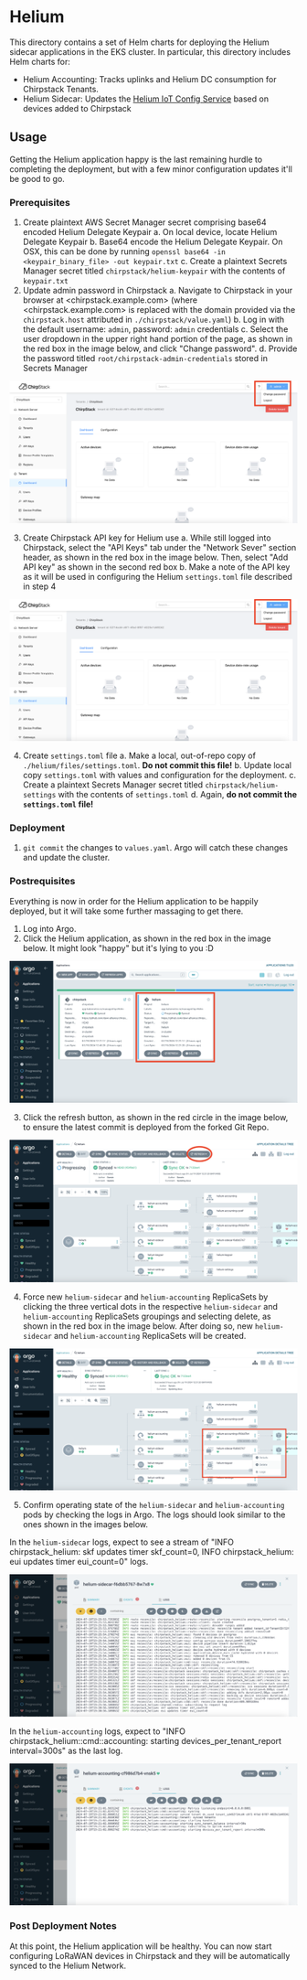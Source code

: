 # Helium

This directory contains a set of Helm charts for deploying the Helium sidecar applications in the EKS cluster. In particular, this directory includes Helm charts for:

- Helium Accounting: Tracks uplinks and Helium DC consumption for Chirpstack Tenants.
- Helium Sidecar: Updates the [Helium IoT Config Service](https://docs.helium.com/iot/run-an-lns#high-level-architecture) based on devices added to Chirpstack

## Usage

Getting the Helium application happy is the last remaining hurdle to completing the deployment, but with a few minor configuration updates it'll be good to go.

### Prerequisites

1. Create plaintext AWS Secret Manager secret comprising base64 encoded Helium Delegate Keypair
  a. On local device, locate Helium Delegate Keypair
  b. Base64 encode the Helium Delegate Keypair. On OSX, this can be done by running `openssl base64 -in <keypair_binary_file> -out keypair.txt`
  c. Create a plaintext Secrets Manager secret titled `chirpstack/helium-keypair` with the contents of `keypair.txt`
2. Update admin password in Chirpstack
  a. Navigate to Chirpstack in your browser at <chirpstack.example.com> (where <chirpstack.example.com> is replaced with the domain provided via the `chirpstack.host` attributed in `./chirpstack/value.yaml`)
  b. Log in with the default username: `admin`, password: `admin` credentials
  c. Select the user dropdown in the upper right hand portion of the page, as shown in the red box in the image below, and click "Change password".
  d. Provide the password titled `root/chirpstack-admin-credentials` stored in Secrets Manager

![Chirpstack Change Password](../static/chirpstack-1.png)

3. Create Chirpstack API key for Helium use
  a. While still logged into Chirpstack, select the "API Keys" tab under the "Network Sever" section header, as shown in the red box in the image below. Then, select "Add API key" as shown in the second red box
  b. Make a note of the API key as it will be used in configuring the Helium `settings.toml` file described in step 4

![Chirpstack Create API Key](../static/chirpstack-1.png)

4. Create `settings.toml` file
  a. Make a local, out-of-repo copy of `./helium/files/settings.toml`.  **Do not commit this file!**
  b. Update local copy `settings.toml` with values and configuration for the deployment.
  c. Create a plaintext Secrets Manager secret titled `chirpstack/helium-settings` with the contents of `settings.toml`
  d. Again, **do not commit the `settings.toml` file!**

### Deployment

1. `git commit` the changes to `values.yaml`. Argo will catch these changes and update the cluster.

### Postrequisites

Everything is now in order for the Helium application to be happily deployed, but it will take some further massaging to get there.

1. Log into Argo.
2. Click the Helium application, as shown in the red box in the image below. It might look "happy" but it's lying to you :D

![Argo Dashboard Helium](../static/argo-4.png)

3. Click the refresh button, as shown in the red circle in the image below, to ensure the latest commit is deployed from the forked Git Repo.

![Argo Refresh Helium](../static/argo-5.png)

4. Force new `helium-sidecar` and `helium-accounting` ReplicaSets by clicking the three vertical dots in the respective `helium-sidecar` and `helium-accounting` ReplicaSets groupings and selecting delete, as shown in the red box in the image below. After doing so, new `helium-sidecar` and `helium-accounting` ReplicaSets will be created.

![Argo Delete Helium ReplicaSets](../static/argo-6.png)

5. Confirm operating state of the `helium-sidecar` and `helium-accounting` pods by checking the logs in Argo. The logs should look similar to the ones shown in the images below. 

In the `helium-sidecar` logs, expect to see a stream of "INFO chirpstack_helium: skf updates timer skf_count=0, INFO chirpstack_helium: eui updates timer eui_count=0" logs.

![Argo Helium Sidecar Logs](../static/argo-8.png)

In the `helium-accounting` logs, expect to "INFO chirpstack_helium::cmd::accounting: starting devices_per_tenant_report interval=300s" as the last log.

![Argo Helium Accounting Logs](../static/argo-7.png)


### Post Deployment Notes

At this point, the Helium application will be healthy. You can now start configuring LoRaWAN devices in Chirpstack and they will be automatically synced to the Helium Network.
